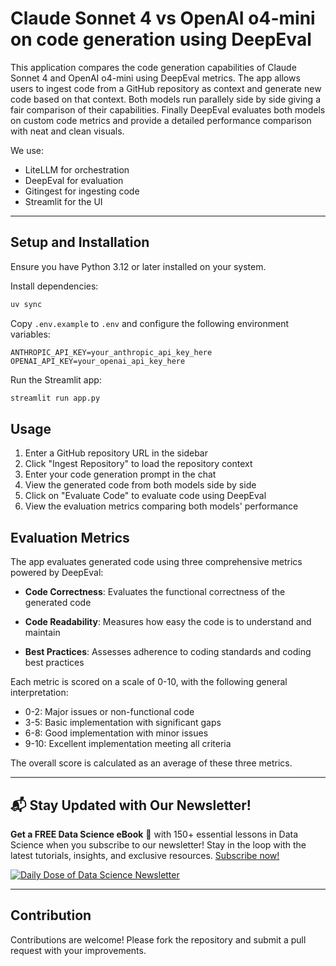 # Claude Sonnet 4 vs OpenAI o4-mini on code generation using DeepEval

This application compares the code generation capabilities of Claude Sonnet 4 and OpenAI o4-mini using DeepEval metrics. The app allows users to ingest code from a GitHub repository as context and generate new code based on that context. Both models run parallely side by side giving a fair comparison of their capabilities. Finally DeepEval evaluates both models on custom code metrics and 
provide a detailed performance comparison with neat and clean visuals.

We use:
- LiteLLM for orchestration
- DeepEval for evaluation
- Gitingest for ingesting code
- Streamlit for the UI

---
## Setup and Installation

Ensure you have Python 3.12 or later installed on your system.

Install dependencies:
```bash
uv sync
```

Copy `.env.example` to `.env` and configure the following environment variables:
```
ANTHROPIC_API_KEY=your_anthropic_api_key_here
OPENAI_API_KEY=your_openai_api_key_here
```

Run the Streamlit app:
```bash
streamlit run app.py
```

## Usage

1. Enter a GitHub repository URL in the sidebar
2. Click "Ingest Repository" to load the repository context
3. Enter your code generation prompt in the chat
4. View the generated code from both models side by side
5. Click on "Evaluate Code" to evaluate code using DeepEval
6. View the evaluation metrics comparing both models' performance

## Evaluation Metrics

The app evaluates generated code using three comprehensive metrics powered by DeepEval:

- **Code Correctness**: Evaluates the functional correctness of the generated code

- **Code Readability**: Measures how easy the code is to understand and maintain

- **Best Practices**: Assesses adherence to coding standards and coding best practices

Each metric is scored on a scale of 0-10, with the following general interpretation:
- 0-2: Major issues or non-functional code
- 3-5: Basic implementation with significant gaps
- 6-8: Good implementation with minor issues
- 9-10: Excellent implementation meeting all criteria

The overall score is calculated as an average of these three metrics.

---

## 📬 Stay Updated with Our Newsletter!
**Get a FREE Data Science eBook** 📖 with 150+ essential lessons in Data Science when you subscribe to our newsletter! Stay in the loop with the latest tutorials, insights, and exclusive resources. [Subscribe now!](https://join.dailydoseofds.com)

[![Daily Dose of Data Science Newsletter](https://github.com/patchy631/ai-engineering/blob/main/resources/join_ddods.png)](https://join.dailydoseofds.com)

---

## Contribution

Contributions are welcome! Please fork the repository and submit a pull request with your improvements. 